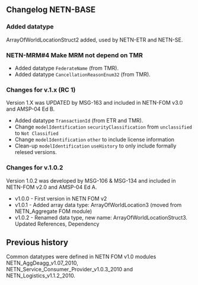 ## Changelog NETN-BASE

### Added datatype
ArrayOfWorldLocationStruct2 added, used by NETN-ETR and NETN-SE.

### NETN-MRM#4 Make MRM not depend on TMR
* Added datatype `FederateName` (from TMR).
* Added datatype `CancellationReasonEnum32` (from TMR).

### Changes for v.1.x (RC 1)
Version 1.X was UPDATED by MSG-163 and included in NETN-FOM v3.0 and AMSP-04 Ed B.

* Added datatype `TransactionId` (from ETR and TMR).
* Change `modelIdentification` `securityClassification` from `unclassified` to `Not Classified`
* Change `modelIdentification` `other` to include license information
* Clean-up `modelIdentification` `useHistory` to only include formally relesed versions. 


### Changes for v.1.0.2
Version 1.0.2 was developed by MSG-106 & MSG-134 and included in NETN-FOM v2.0 and AMSP-04 Ed A.

* v1.0.0 - First version in NETN FOM v2
* v1.0.1 - Added array data type: ArrayOfWorldLocation3 (moved from NETN_Aggregate FOM module)
* v1.0.2 - Renamed data type, new name: ArrayOfWorldLocationStruct3. Updated References, Dependency

## Previous history
Common datatypes were defined in NETN FOM v1.0 modules NETN_AggDeagg_v1.07_2010, NETN_Service_Consumer_Provider_v1.0.3_2010 and NETN_Logistics_v1.1.2_2010.


